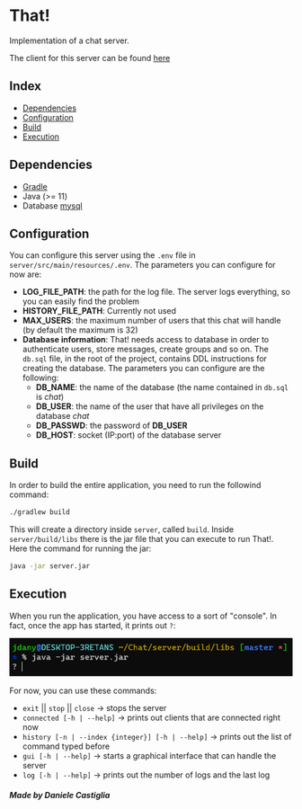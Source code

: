 # That!
Implementation of a chat server.

The client for this server can be found [here](https://github.com/J-Dany/ChatClient.git)

## Index
- [Dependencies](#dependencies)
- [Configuration](#configuration)
- [Build](#build)
- [Execution](#execution)

## Dependencies
- [Gradle](https://gradle.org/)
- Java (>= 11)
- Database [mysql](https://www.mysql.com/)

## Configuration
You can configure this server using the ```.env``` file in ```server/src/main/resources/.env```.
The parameters you can configure for now are:
- **LOG_FILE_PATH**: the path for the log file. The server logs everything, so you can easily find the problem
- **HISTORY_FILE_PATH**: Currently not used
- **MAX_USERS**: the maximum number of users that this chat will handle (by default the maximum is 32)
- **Database information**: That! needs access to database in order to authenticate users, store messages, create groups and so on. The ```db.sql``` file, in the root of the project, contains DDL instructions for creating the database.
The parameters you can configure are the following:
    - **DB_NAME**: the name of the database (the name contained in ```db.sql``` is *chat*)
    - **DB_USER**: the name of the user that have all privileges on the database *chat*
    - **DB_PASSWD**: the password of **DB_USER**
    - **DB_HOST**: socket (IP:port) of the database server

## Build
In order to build the entire application, you need to run the followind command:
```bash
./gradlew build
```
This will create a directory inside ```server```, called ```build```. Inside ```server/build/libs``` there is the jar file that you can execute to run That!. Here the command for running the jar:
```bash
java -jar server.jar
```

## Execution
When you run the application, you have access to a sort of "console". In fact, once the app has started, it prints out ```?```:

![that_console](images/that_console.PNG)

For now, you can use these commands:
- ```exit``` || ```stop``` || ```close``` &#8594; stops the server
- ```connected [-h | --help]``` &#8594; prints out clients that are connected right now
- ```history [-n | --index {integer}] [-h | --help]``` &#8594; prints out the list of command typed before
- ```gui [-h | --help]``` &#8594; starts a graphical interface that can handle the server
- ```log [-h | --help]``` &#8594; prints out the number of logs and the last log

##### Made by Daniele Castiglia